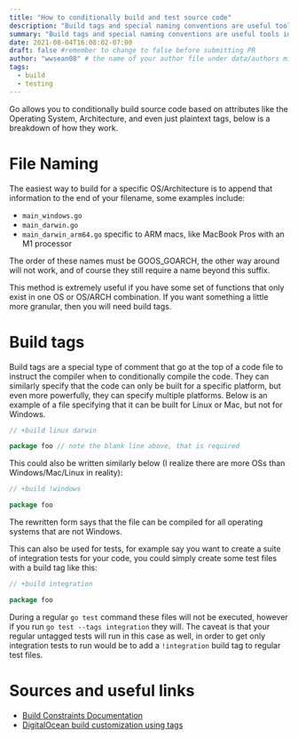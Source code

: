 ```yaml
---
title: "How to conditionally build and test source code"
description: "Build tags and special naming conventions are useful tools in your go toolbox"
summary: "Build tags and special naming conventions are useful tools in your go toolbox"
date: 2021-08-04T16:08:02-07:00
draft: false #remember to change to false before submitting PR
author: "wwsean08" # the name of your author file under data/authors minus the yaml file extension
tags:
  - build
  - testing
---
```


Go allows you to conditionally build source code based on attributes like the Operating System, Architecture, and even just plaintext tags, below is a breakdown of how they work.
# File Naming
The easiest way to build for a specific OS/Architecture is to append that information to the end of your filename, some examples include:
* `main_windows.go`
* `main_darwin.go`
* `main_darwin_arm64.go` specific to ARM macs, like MacBook Pros with an M1 processor

The order of these names must be GOOS_GOARCH, the other way around will not work, and of course they still require a name beyond this suffix.

This method is extremely useful if you have some set of functions that only exist in one OS or OS/ARCH combination.  If you want something a little more granular, then you will need build tags.

# Build tags
Build tags are a special type of comment that go at the top of a code file to instruct the compiler when to conditionally compile the code.  They can similarly specify that the code can only be built for a specific platform, but even more powerfully, they can specify multiple platforms.  Below is an example of a file specifying that it can be built for Linux or Mac, but not for Windows.

```go
// +build linux darwin

package foo // note the blank line above, that is required
```

This could also be written similarly below (I realize there are more OSs than Windows/Mac/Linux in reality):

```go
// +build !windows

package foo
```

The rewritten form says that the file can be compiled for all operating systems that are not Windows.

This can also be used for tests, for example say you want to create a suite of integration tests for your code, you could simply create some test files with a build tag like this:

```go
// +build integration

package foo
```

During a regular `go test` command these files will not be executed, however if you run `go test --tags integration` they will.  The caveat is that your regular untagged tests will run in this case as well, in order to get only integration tests to run would be to add a `!integration` build tag to regular test files.

# Sources and useful links
* [Build Constraints Documentation](https://pkg.go.dev/cmd/go#hdr-Build_constraints)
* [DigitalOcean build customization using tags](https://www.digitalocean.com/community/tutorials/customizing-go-binaries-with-build-tags)
